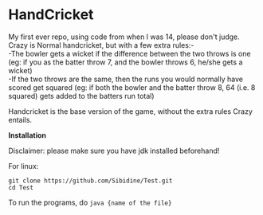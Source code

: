 # HandCricket
My first ever repo, using code from when I was 14, please don't judge.  
Crazy is Normal handcricket, but with a few extra rules:-  
-The bowler gets a wicket if the difference between the two throws is one (eg: if you as the batter throw 7, and the bowler throws 6, he/she gets a wicket)  
-If the two throws are the same, then the runs you would normally have scored get squared (eg: if both the bowler and the batter throw 8, 64 (i.e. 8 squared) gets added to the batters run total)  

Handcricket is the base version of the game, without the extra rules Crazy entails.


**Installation**

Disclaimer: please make sure you have jdk installed beforehand!

For linux:
```
git clone https://github.com/Sibidine/Test.git
cd Test
```

To run the programs, do `java {name of the file}`
